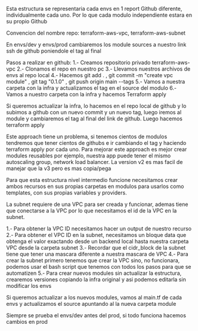 Esta estructura se representaria cada envs en 1 report Github diferente, individualmente cada uno. Por lo que cada modulo independiente estara en su propio Github

Convencion del nombre repo: terraform-aws-vpc, terraform-aws-subnet

En envs/dev y envs/prod cambiaremos los module sources a nuestro link ssh de github poniendole el tag al final

Pasos a realizar en github:
1.- Creamos repositorio privado terraform-aws-vpc
2.- Clonamos el repo en nuestro pc
3.- Llevamos nuestros archivos de envs al repo local
4.- Hacemos git add . , git commit -m "create vpc module" , git tag "0.1.0" , git push origin main --tags
5.- Vamos a nuestra carpeta con la infra y actualizamos el tag en el source del modulo
6.- Vamos a nuestro carpeta con la infra y hacemos Terraform apply

Si queremos actualizar la infra, lo hacemos en el repo local de github y lo subimos a github con un nuevo commit y un nuevo tag, luego iremos al module y cambiaremos el tag al final del link de github. Luego hacemos terraform apply

Este approach tiene un problema, si tenemos cientos de modulos tendremos que tener cientos de githubs e ir cambiando el tag y haciendo terraform apply por cada uno. Para mejorar este approach es mejor crear modules reusables por ejemplo, nuestra app puede tener el mismo autoscaling group, network load balancer. La version v2 es mas facil de manejar que la v3 pero es mas copia/pega

Para que esta estructura nivel intermedio funcione necesitamos crear ambos recursos en sus propias carpetas en modulos para usarlos como templates, con sus propias variables y providers.

La subnet requiere de una VPC para ser creada y funcionar, ademas tiene que conectarse a la VPC por lo que necesitamos el id de la VPC en la subnet.

1.- Para obtener la VPC ID necesitamos hacer un output de nuestro recurso
2.- Para obtener el VPC ID en la subnet, necesitamos un bloque data que obtenga el valor exactando desde un backend local hasta nuestra carpeta VPC desde la carpeta subnet
3.- Recordar que el cidr_block de la subnet tiene que tener una mascara diferente a nuestra mascara de VPC
4.- Para crear la subnet primero tenemos que crear la VPC sino, no funcionara, podemos usar el bash script que tenemos con todos los pasos para que se automatizen
5.- Para crear nuevos modules sin actualizar la estructura, crearemos versiones copiando la infra original y asi podemos editarla sin modificar los envs 

Si queremos actualizar a los nuevos modules, vamos al main.tf de cada envs y actualizamos el source apuntando al la nueva carpeta module

Siempre se prueba el envs/dev antes del prod, si todo funciona hacemos cambios en prod